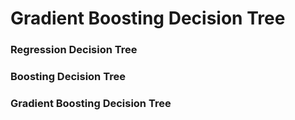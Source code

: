  # Gradient Boosting Decision Tree
 
 
 ### Regression Decision  Tree
 
 
 
 
 
 ### Boosting  Decision Tree
  
  
 ### Gradient Boosting Decision Tree